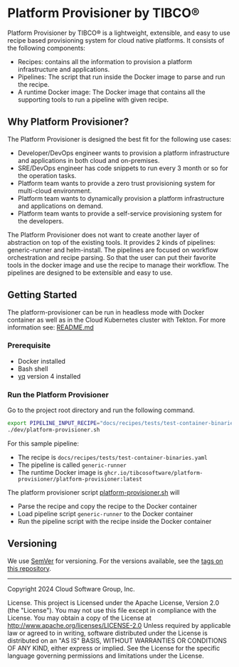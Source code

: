 # Platform Provisioner by TIBCO®

Platform Provisioner by TIBCO® is a lightweight, extensible, and easy to use recipe based provisioning system for cloud native platforms.
It consists of the following components:
* Recipes: contains all the information to provision a platform infrastructure and applications. 
* Pipelines: The script that run inside the Docker image to parse and run the recipe.
* A runtime Docker image: The Docker image that contains all the supporting tools to run a pipeline with given recipe.

## Why Platform Provisioner?

The Platform Provisioner is designed the best fit for the following use cases:
* Developer/DevOps engineer wants to provision a platform infrastructure and applications in both cloud and on-premises.
* SRE/DevOps engineer has code snippets to run every 3 month or so for the operation tasks.
* Platform team wants to provide a zero trust provisioning system for multi-cloud environment.
* Platform team wants to dynamically provision a platform infrastructure and applications on demand. 
* Platform team wants to provide a self-service provisioning system for the developers.

The Platform Provisioner does not want to create another layer of abstraction on top of the existing tools. It provides 2 kinds of pipelines: generic-runner and helm-install. 
The pipelines are focused on workflow orchestration and recipe parsing. So that the user can put their favorite tools in the docker image and use the recipe to manage their workflow.
The pipelines are designed to be extensible and easy to use.

## Getting Started

The platform-provisioner can be run in headless mode with Docker container as well as in the Cloud Kubernetes cluster with Tekton.
For more information see: [README.md](docs/design/README.md)

### Prerequisite

* Docker installed
* Bash shell
* [yq](https://mikefarah.gitbook.io/yq) version 4 installed

### Run the Platform Provisioner

Go to the project root directory and run the following command.
```bash
export PIPELINE_INPUT_RECIPE="docs/recipes/tests/test-container-binaries.yaml"
./dev/platform-provisioner.sh
```

For this sample pipeline: 
* The recipe is `docs/recipes/tests/test-container-binaries.yaml`
* The pipeline is called `generic-runner`
* The runtime Docker image is `ghcr.io/tibcosoftware/platform-provisioner/platform-provisioner:latest`

The platform provisioner script [platform-provisioner.sh](dev/platform-provisioner.sh) will 
* Parse the recipe and copy the recipe to the Docker container
* Load pipeline script `generic-runner` to the Docker container
* Run the pipeline script with the recipe inside the Docker container


## Versioning

We use [SemVer](http://semver.org/) for versioning. For the versions available, see the [tags on this repository](https://github.com/your/project/tags). 

---
Copyright 2024 Cloud Software Group, Inc.

License. This project is Licensed under the Apache License, Version 2.0 (the "License").
You may not use this file except in compliance with the License. You may obtain a copy of the License at http://www.apache.org/licenses/LICENSE-2.0
Unless required by applicable law or agreed to in writing,
software distributed under the License is distributed on an "AS IS" BASIS,
WITHOUT WARRANTIES OR CONDITIONS OF ANY KIND, either express or implied.
See the License for the specific language governing permissions and limitations under the License.
